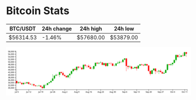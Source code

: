 # Bitcoin Stats

BTC/USDT|24h change|24h high|24h low|
|---|---|---|---|
|$56314.53|-1.46%|$57680.00|$53879.00|

<img src="./chart.svg">
